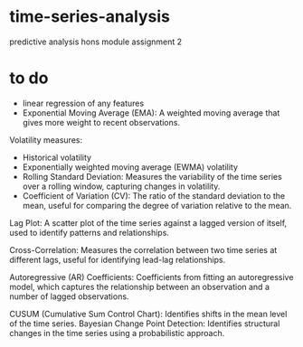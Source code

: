 # time-series-analysis
predictive analysis hons module assignment 2



# to do
- linear regression of any features
- Exponential Moving Average (EMA): A weighted moving average that gives more weight to recent observations.


Volatility measures:
- Historical volatility
- Exponentially weighted moving average (EWMA) volatility
- Rolling Standard Deviation: Measures the variability of the time series over a rolling window, capturing changes in volatility.
- Coefficient of Variation (CV): The ratio of the standard deviation to the mean, useful for comparing the degree of variation relative to the mean.

Lag Plot: A scatter plot of the time series against a lagged version of itself, used to identify patterns and relationships.

Cross-Correlation: Measures the correlation between two time series at different lags, useful for identifying lead-lag relationships.

Autoregressive (AR) Coefficients: Coefficients from fitting an autoregressive model, which captures the relationship between an observation and a number of lagged observations.

CUSUM (Cumulative Sum Control Chart): Identifies shifts in the mean level of the time series.
Bayesian Change Point Detection: Identifies structural changes in the time series using a probabilistic approach.